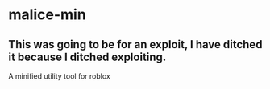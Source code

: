 # malice-min
## This was going to be for an exploit, I have ditched it because I ditched exploiting.
 A minified utility tool for roblox
